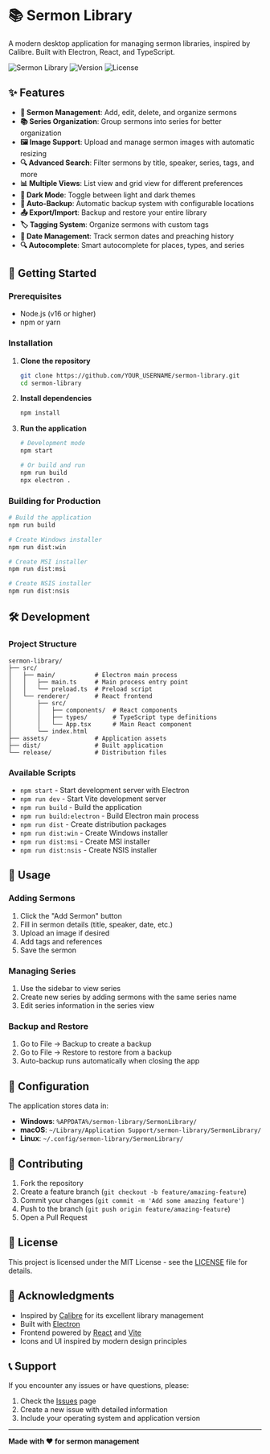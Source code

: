 # 📚 Sermon Library

A modern desktop application for managing sermon libraries, inspired by Calibre. Built with Electron, React, and TypeScript.

![Sermon Library](https://img.shields.io/badge/Electron-React-TypeScript-blue)
![Version](https://img.shields.io/badge/version-1.0.0-green)
![License](https://img.shields.io/badge/license-MIT-yellow)

## ✨ Features

- **📖 Sermon Management**: Add, edit, delete, and organize sermons
- **📚 Series Organization**: Group sermons into series for better organization
- **🖼️ Image Support**: Upload and manage sermon images with automatic resizing
- **🔍 Advanced Search**: Filter sermons by title, speaker, series, tags, and more
- **📊 Multiple Views**: List view and grid view for different preferences
- **🌙 Dark Mode**: Toggle between light and dark themes
- **💾 Auto-Backup**: Automatic backup system with configurable locations
- **📤 Export/Import**: Backup and restore your entire library
- **🏷️ Tagging System**: Organize sermons with custom tags
- **📅 Date Management**: Track sermon dates and preaching history
- **🔍 Autocomplete**: Smart autocomplete for places, types, and series

## 🚀 Getting Started

### Prerequisites

- Node.js (v16 or higher)
- npm or yarn

### Installation

1. **Clone the repository**
   ```bash
   git clone https://github.com/YOUR_USERNAME/sermon-library.git
   cd sermon-library
   ```

2. **Install dependencies**
   ```bash
   npm install
   ```

3. **Run the application**
   ```bash
   # Development mode
   npm start
   
   # Or build and run
   npm run build
   npx electron .
   ```

### Building for Production

```bash
# Build the application
npm run build

# Create Windows installer
npm run dist:win

# Create MSI installer
npm run dist:msi

# Create NSIS installer
npm run dist:nsis
```

## 🛠️ Development

### Project Structure

```
sermon-library/
├── src/
│   ├── main/           # Electron main process
│   │   ├── main.ts     # Main process entry point
│   │   └── preload.ts  # Preload script
│   └── renderer/       # React frontend
│       ├── src/
│       │   ├── components/  # React components
│       │   ├── types/       # TypeScript type definitions
│       │   └── App.tsx      # Main React component
│       └── index.html
├── assets/             # Application assets
├── dist/               # Built application
└── release/            # Distribution files
```

### Available Scripts

- `npm start` - Start development server with Electron
- `npm run dev` - Start Vite development server
- `npm run build` - Build the application
- `npm run build:electron` - Build Electron main process
- `npm run dist` - Create distribution packages
- `npm run dist:win` - Create Windows installer
- `npm run dist:msi` - Create MSI installer
- `npm run dist:nsis` - Create NSIS installer

## 📱 Usage

### Adding Sermons
1. Click the "Add Sermon" button
2. Fill in sermon details (title, speaker, date, etc.)
3. Upload an image if desired
4. Add tags and references
5. Save the sermon

### Managing Series
1. Use the sidebar to view series
2. Create new series by adding sermons with the same series name
3. Edit series information in the series view

### Backup and Restore
1. Go to File → Backup to create a backup
2. Go to File → Restore to restore from a backup
3. Auto-backup runs automatically when closing the app

## 🔧 Configuration

The application stores data in:
- **Windows**: `%APPDATA%/sermon-library/SermonLibrary/`
- **macOS**: `~/Library/Application Support/sermon-library/SermonLibrary/`
- **Linux**: `~/.config/sermon-library/SermonLibrary/`

## 🤝 Contributing

1. Fork the repository
2. Create a feature branch (`git checkout -b feature/amazing-feature`)
3. Commit your changes (`git commit -m 'Add some amazing feature'`)
4. Push to the branch (`git push origin feature/amazing-feature`)
5. Open a Pull Request

## 📄 License

This project is licensed under the MIT License - see the [LICENSE](LICENSE) file for details.

## 🙏 Acknowledgments

- Inspired by [Calibre](https://calibre-ebook.com/) for its excellent library management
- Built with [Electron](https://www.electronjs.org/)
- Frontend powered by [React](https://reactjs.org/) and [Vite](https://vitejs.dev/)
- Icons and UI inspired by modern design principles

## 📞 Support

If you encounter any issues or have questions, please:
1. Check the [Issues](https://github.com/YOUR_USERNAME/sermon-library/issues) page
2. Create a new issue with detailed information
3. Include your operating system and application version

---

**Made with ❤️ for sermon management**